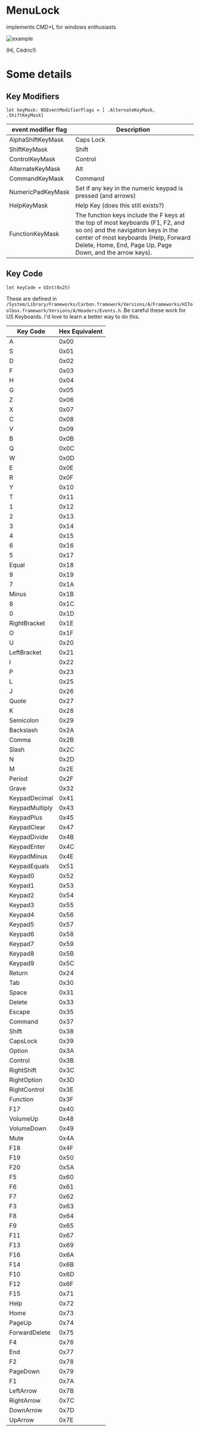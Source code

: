 # MenuLock
implements CMD+L for windows enthusiasts

![example](https://raw.githubusercontent.com/ftiff/MenuLock/master/Screen.Shot.2016-02-29.at.18.43.52.png)

(Hi, Cédric!)

# Some details

## Key Modifiers

`let keyMask: NSEventModifierFlags = [ .AlternateKeyMask, .ShiftKeyMask]`

event modifier flag | Description
--------------------|------------
AlphaShiftKeyMask | Caps Lock 
ShiftKeyMask | Shift
ControlKeyMask | Control
AlternateKeyMask | Alt
CommandKeyMask | Command
NumericPadKeyMask | Set if any key in the numeric keypad is pressed (and arrows)
HelpKeyMask  | Help Key (does this still exists?)
FunctionKeyMask | The function keys include the F keys at the top of most keyboards (F1, F2, and so on) and the navigation keys in the center of most keyboards (Help, Forward Delete, Home, End, Page Up, Page Down, and the arrow keys). 

## Key Code

`let keyCode = UInt(0x25)`

These are defined in `/System/Library/Frameworks/Carbon.framework/Versions/A/Frameworks/HIToolbox.framework/Versions/A/Headers/Events.h`. Be careful these work for US Keyboards. I'd love to learn a better way to do this. 

Key Code | Hex Equivalent
---------|---------------
A |0x00
S |0x01
D |0x02
F |0x03
H |0x04
G |0x05
Z |0x06
X |0x07
C |0x08
V |0x09
B |0x0B
Q |0x0C
W |0x0D
E |0x0E
R |0x0F
Y |0x10
T |0x11
1 |0x12
2 |0x13
3 |0x14
4 |0x15
6 |0x16
5 |0x17
Equal |0x18
9 |0x19
7 |0x1A
Minus |0x1B
8 |0x1C
0 |0x1D
RightBracket |0x1E
O |0x1F
U |0x20
LeftBracket |0x21
I |0x22
P |0x23
L |0x25
J |0x26
Quote |0x27
K |0x28
Semicolon |0x29
Backslash |0x2A
Comma |0x2B
Slash |0x2C
N |0x2D
M |0x2E
Period |0x2F
Grave |0x32
KeypadDecimal |0x41
KeypadMultiply |0x43
KeypadPlus |0x45
KeypadClear |0x47
KeypadDivide |0x4B
KeypadEnter |0x4C
KeypadMinus |0x4E
KeypadEquals |0x51
Keypad0 |0x52
Keypad1 |0x53
Keypad2 |0x54
Keypad3 |0x55
Keypad4 |0x56
Keypad5 |0x57
Keypad6 |0x58
Keypad7 |0x59
Keypad8 |0x5B
Keypad9 |0x5C
Return | 0x24
Tab | 0x30
Space | 0x31
Delete | 0x33
Escape | 0x35
Command | 0x37
Shift | 0x38
CapsLock | 0x39
Option | 0x3A
Control | 0x3B
RightShift | 0x3C
RightOption | 0x3D
RightControl | 0x3E
Function | 0x3F
F17 | 0x40
VolumeUp | 0x48
VolumeDown | 0x49
Mute | 0x4A
F18 | 0x4F
F19 | 0x50
F20 | 0x5A
F5 | 0x60
F6 | 0x61
F7 | 0x62
F3 | 0x63
F8 | 0x64
F9 | 0x65
F11 | 0x67
F13 | 0x69
F16 | 0x6A
F14 | 0x6B
F10 | 0x6D
F12 | 0x6F
F15 | 0x71
Help | 0x72
Home | 0x73
PageUp | 0x74
ForwardDelete | 0x75
F4 | 0x76
End | 0x77
F2 | 0x78
PageDown | 0x79
F1 | 0x7A
LeftArrow | 0x7B
RightArrow | 0x7C
DownArrow | 0x7D
UpArrow | 0x7E
